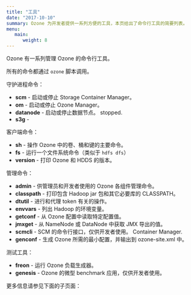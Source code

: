 ```yaml
---
title: "工具"
date: "2017-10-10"
summary: Ozone 为开发者提供一系列方便的工具，本页给出了命令行工具的简要列表。
menu:
   main:
      weight: 8
---
```


<!---
  Licensed to the Apache Software Foundation (ASF) under one or more
  contributor license agreements.  See the NOTICE file distributed with
  this work for additional information regarding copyright ownership.
  The ASF licenses this file to You under the Apache License, Version 2.0
  (the "License"); you may not use this file except in compliance with
  the License.  You may obtain a copy of the License at

      http://www.apache.org/licenses/LICENSE-2.0

  Unless required by applicable law or agreed to in writing, software
  distributed under the License is distributed on an "AS IS" BASIS,
  WITHOUT WARRANTIES OR CONDITIONS OF ANY KIND, either express or implied.
  See the License for the specific language governing permissions and
  limitations under the License.
-->

Ozone 有一系列管理 Ozone 的命令行工具。

所有的命令都通过 ```ozone``` 脚本调用。

守护进程命令：

   * **scm** - 启动或停止 Storage Container Manager。
   * **om** -  启动或停止 Ozone Manager。
   * **datanode** - 启动或停止数据节点。
   stopped.
   * **s3g** -

客户端命令：

   * **sh** -  操作 Ozone 中的卷、桶和键的主要命令。
   * **fs** - 运行一个文件系统命令（类似于 `hdfs dfs`）
   * **version** - 打印 Ozone 和 HDDS 的版本。


管理命令：

   * **admin** - 供管理员和开发者使用的 Ozone 各组件管理命令。
   * **classpath** - 打印包含 Hadoop jar 包和其它必要库的 CLASSPATH。
   * **dtutil**    - 进行和代理 token 有关的操作。
   * **envvars** - 列出 Hadoop 的环境变量。
   * **getconf** -  从 Ozone 配置中读取特定配置值。
   * **jmxget**  - 从 NameNode 或 DataNode 中获取 JMX 导出的值。
   * **scmcli** -  SCM 的命令行接口，仅供开发者使用。
   Container Manager.
   * **genconf** -  生成 Ozone 所需的最小配置，并输出到 ozone-site.xml 中。

测试工具：

   * **freon** -  运行 Ozone 负载生成器。
   * **genesis**  - Ozone 的微型 benchmark 应用，仅供开发者使用。

更多信息请参见下面的子页面：